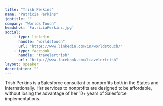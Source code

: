 ```yaml
---
title: "Trish Perkins"
name: "Patricia Perkins"
jobtitle: ""
company: "Worlds Touch"
headshot: "PatriciaPerkins.jpg"
social:
    - type: linkedin
      handle: "worldstouch"
      url: "https://www.linkedin.com/in/worldstouch/"
    - type: facebook
      handle: "travelertrish"
      url: "https://www.facebook.com/travelertrish"
layout: speaker
description: ""
---
```


Trish Perkins is a Salesforce consultant to nonprofits both in the States and Internationally. Her services to nonprofits are designed to be affordable, without losing the advantage of her 10+ years of Salesforce implementations.
